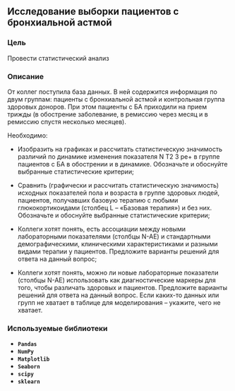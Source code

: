 ## Исследование выборки пациентов с бронхиальной астмой

### Цель

Провести статистический анализ 

### Описание

От коллег поступила база данных. В ней содержится информация по двум группам: пациенты с бронхиальной астмой и контрольная группа здоровых доноров. При этом пациенты с БА приходили на прием трижды (в обострение заболевание, в ремиссию через месяц и в ремиссию спустя несколько месяцев).

Необходимо:
* Изобразить на графиках и рассчитать статистическую значимость различий по динамике изменения показателя N T2 3 pe+ в группе пациентов с БА в обострении и в динамике. Обозначьте и обоснуйте выбранные статистические критерии;

* Сравнить (графически и рассчитать статистическую значимость) исходных показателей пола и возраста в группе здоровых людей, пациентов, получавших базовую терапию с любыми глюкокортикоидами (столбец L – «Базовая терапия») и без них. Обозначьте и обоснуйте выбранные статистические критерии;

* Коллеги хотят понять, есть ассоциации между новыми лабораторными показателями (столбцы N-AE) и стандартными демографическими, клиническими характеристиками и разными видами терапии у пациентов. Предложите варианты решений для ответа на данный вопрос;

* Коллеги хотят понять, можно ли новые лабораторные показатели (столбцы N-AE) использовать как диагностические маркеры для того, чтобы различать здоровых и пациентов. Предложите варианты решений для ответа на данный вопрос. Если каких-то данных или групп не хватает в таблице для моделирования – укажите, чего не хватает.

### Используемые библиотеки
- **`Pandas`**
- **`NumPy`**
- **`Matplotlib`**
- **`Seaborn`**
- **`scipy`**
- **`sklearn`**

